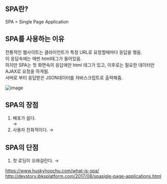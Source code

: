 ## SPA란?
SPA = Single Page Application

## SPA를 사용하는 이유
전통적인 웹사이트는 클라이언트가 특정 URL로 요청할때마다 응답을 했음.   
이 응답속에는 매번 html태그가 들어있음.   
하지만 SPA는 첫 화면속의 응답에만 html 태그가 있고, 이후로는 필요한 데이터만 AJAX로 요청을 하게됨.   
서버로 부터 응답받은 JSON데이터를 자바스크립트로 출력해줌.


![image](https://eww-wp-new.s3.ap-south-1.amazonaws.com/wp-content/uploads/2020/02/21071622/best-single-page-applications.jpg)

## SPA의 장점
1. 배포가 쉽다.   
   →  
2. 사용자 친화적이다.
   →    

## SPA의 단점
1. 첫 로딩이 오래걸린다.
   →




https://www.huskyhoochu.com/what-is-spa/   
http://devstory.ibksplatform.com/2017/08/spasigle-page-applications.html
